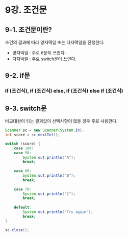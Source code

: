 # 9강. 조건문

## 9-1. 조건문이란?

조건의 결과에 따라 양자택일 또는 다자택일을 진행한다.

* 양자택일 : 주로 if문이 쓰인다.
* 다자택일 : 주로 switch문이 쓰인다.



## 9-2. if문

### if (조건식), if (조건식) else, if (조건식) else if (조건식)



## 9-3. switch문

비교대상이 되는 결과값이 선택사항이 많을 경우 주로 사용한다.

```java
Scanner sc = new Scanner(System.in);
int score = sc.nextInt();

switch (score) {
    case 100:
    case 90:
        System.out.println("A");
        break;
    
    case 80:
        System.out.println("B");
        break;
        
    case 70:
        System.out.println("C");
        break;
        
    default:
        System.out.println("Try again");
        break;
}

sc.close();
```



